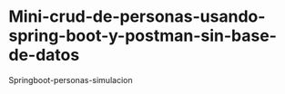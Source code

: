 # Mini-crud-de-personas-usando-spring-boot-y-postman-sin-base-de-datos
Springboot-personas-simulacion 

